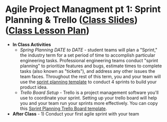 # Agile Project Managment pt 1: Sprint Planning & Trello ([Class Slides](https://docs.google.com/presentation/d/1-qvGuVmZSdNiimUoFY-FXIDzAAyCY4NdLJso7LmI6NQ/edit#slide=id.g4e7a4705d5_1_0)) ([Class Lesson Plan](https://docs.google.com/document/d/16TcDsSJ9lShyDTpPnSpT67CKIF3Kq7FacisjkjfX10M/edit#heading=h.5azrxfyxbrzk))
  - **In Class Activities**
    - *Spring Planning DATE to DATE* - student teams will plan a "Sprint," the industry term for a set period of time to accomplish particular engineering tasks. Professional engineering teams conduct "sprint planning" to prioritize features and bugs, estimate times to complete tasks (also known as "tickets"), and address any other issues the team faces. Throughout the rest of this term, you and your team will use the [sprint planning template](https://docs.google.com/document/u/1/d/1n6IDYJ9jW2lWaTu5uf7qXEd3ihgQIByxsr-4RHjldBI/edit?usp=drive_web&ouid=102349547791146369642) to conduct 4 sprints to build your product idea.
    - *Trello Board Setup* - Trello is a project management software you'll use to coordinate your sprint. Setting up your trello board will help you and your team run your sprints more effectively. You can copy this [Sprint Planning Trello Board template](https://trello.com/b/ftyBKJb3/eng-sprint-board-template).
  - **After Class** - 1) Conduct your first agile sprint with your team

